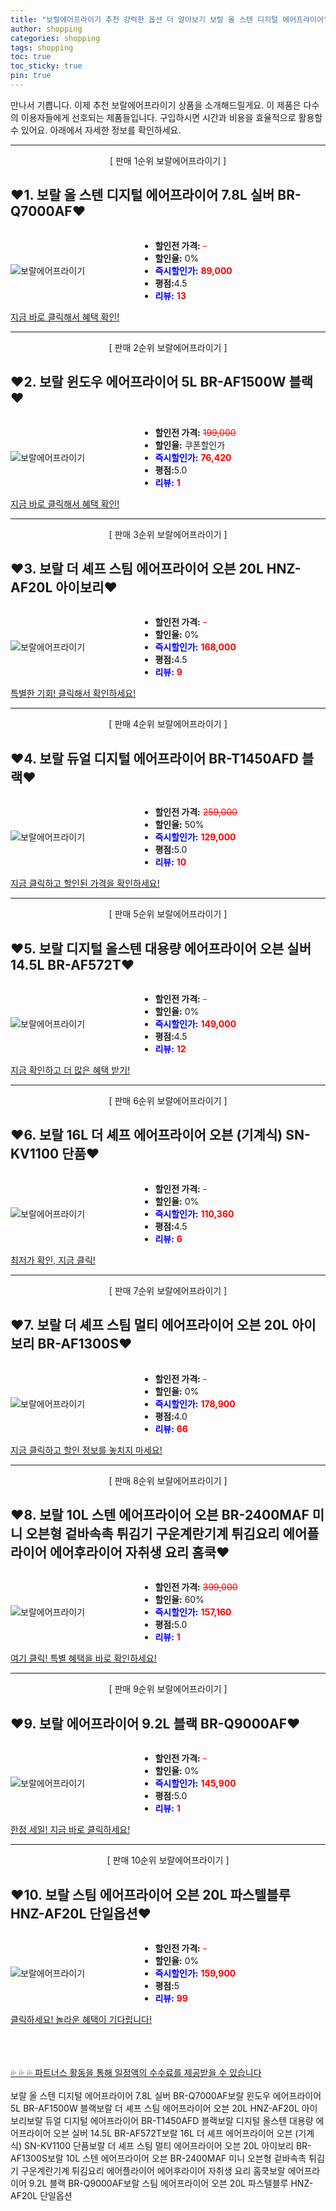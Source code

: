 ```yaml
---
title: "보랄에어프라이기 추천 강력한 옵션 더 알아보기 보랄 올 스텐 디지털 에어프라이어"
author: shopping
categories: shopping
tags: shopping
toc: true
toc_sticky: true
pin: true
---
```

만나서 기쁩니다. 이제 추천 보랄에어프라이기 상품을 소개해드릴게요. 이 제품은 다수의 이용자들에게 선호되는 제품들입니다. 구입하시면 시간과 비용을 효율적으로 활용할 수 있어요. 아래에서 자세한 정보를 확인하세요.

---
<p class="toplist" style="margin: 0 auto; display: block; width: fit-content;">[ 판매 1순위 보랄에어프라이기 ]</p>

<h2><strong>❤️1. 보랄 올 스텐 디지털 에어프라이어 7.8L 실버 BR-Q7000AF❤️</strong></h2>

<div style="display: flex; align-items: center;">
    <div style="flex: 0.4;">
        <img src="https://thumbnail6.coupangcdn.com/thumbnails/remote/230x230ex/image/retail/images/2023/02/10/15/5/4df2d779-5f19-4595-9436-2ad3d52cc0e0.jpg" alt="보랄에어프라이기" style="max-width: 100%;">
    </div>
    <div style="flex: 0.6; margin-left: 10px;">
        <ul>
            <li><strong>할인전 가격:</strong> <del style="color: red;">-</del></li>
            <li><strong>할인율:</strong> 0%</li>
            <li><span style='color:blue'><strong>즉시할인가:</strong></span> <span style='color:red'><strong>89,000</strong></span></li>
            <li><strong>평점:</strong>4.5</li>
            <li><span style='color:blue'><strong>리뷰:</strong></span> <span style='color:red'><strong>13</strong></span></li>
        </ul>
    </div>
</div>
<div class="center">
    <a href="https://William4Davisa.github.io?lptag=AF9450613&subid=githubio&pageKey=7127122906&traceid=V0-153&itemId=17859038941&vendorItemId=85022339055" class="myButton">
        지금 바로 클릭해서 혜택 확인!
    </a>
</div>


---
<p class="toplist" style="margin: 0 auto; display: block; width: fit-content;">[ 판매 2순위 보랄에어프라이기 ]</p>

<h2><strong>❤️2. 보랄 윈도우 에어프라이어 5L BR-AF1500W 블랙❤️</strong></h2>

<div style="display: flex; align-items: center;">
    <div style="flex: 0.4;">
        <img src="https://thumbnail8.coupangcdn.com/thumbnails/remote/230x230ex/image/retail/images/2023/04/14/17/0/c2e150b5-ba3b-4faa-98a8-34a1ff006feb.jpg" alt="보랄에어프라이기" style="max-width: 100%;">
    </div>
    <div style="flex: 0.6; margin-left: 10px;">
        <ul>
            <li><strong>할인전 가격:</strong> <del style="color: red;">199,000</del></li>
            <li><strong>할인율:</strong> 쿠폰할인가</li>
            <li><span style='color:blue'><strong>즉시할인가:</strong></span> <span style='color:red'><strong>76,420</strong></span></li>
            <li><strong>평점:</strong>5.0</li>
            <li><span style='color:blue'><strong>리뷰:</strong></span> <span style='color:red'><strong>1</strong></span></li>
        </ul>
    </div>
</div>
<div class="center">
    <a href="https://William4Davisa.github.io?lptag=AF9450613&subid=githubio&pageKey=7268765298&traceid=V0-153&itemId=18532649841&vendorItemId=85671000714" class="myButton">
        지금 바로 클릭해서 혜택 확인!
    </a>
</div>


---
<p class="toplist" style="margin: 0 auto; display: block; width: fit-content;">[ 판매 3순위 보랄에어프라이기 ]</p>

<h2><strong>❤️3. 보랄 더 셰프 스팀 에어프라이어 오븐 20L HNZ-AF20L 아이보리❤️</strong></h2>

<div style="display: flex; align-items: center;">
    <div style="flex: 0.4;">
        <img src="https://thumbnail10.coupangcdn.com/thumbnails/remote/230x230ex/image/vendor_inventory/631d/df5c616427ce1d9c5bbf4e5b1ff95c723d93ec58a19b0ac3cbd31e58c983.jpg" alt="보랄에어프라이기" style="max-width: 100%;">
    </div>
    <div style="flex: 0.6; margin-left: 10px;">
        <ul>
            <li><strong>할인전 가격:</strong> <del style="color: red;">-</del></li>
            <li><strong>할인율:</strong> 0%</li>
            <li><span style='color:blue'><strong>즉시할인가:</strong></span> <span style='color:red'><strong>168,000</strong></span></li>
            <li><strong>평점:</strong>4.5</li>
            <li><span style='color:blue'><strong>리뷰:</strong></span> <span style='color:red'><strong>9</strong></span></li>
        </ul>
    </div>
</div>
<div class="center">
    <a href="https://William4Davisa.github.io?lptag=AF9450613&subid=githubio&pageKey=7268563965&traceid=V0-153&itemId=18531633769&vendorItemId=88305011077" class="myButton">
        특별한 기회! 클릭해서 확인하세요!
    </a>
</div>


---
<p class="toplist" style="margin: 0 auto; display: block; width: fit-content;">[ 판매 4순위 보랄에어프라이기 ]</p>

<h2><strong>❤️4. 보랄 듀얼 디지털 에어프라이어 BR-T1450AFD 블랙❤️</strong></h2>

<div style="display: flex; align-items: center;">
    <div style="flex: 0.4;">
        <img src="https://thumbnail8.coupangcdn.com/thumbnails/remote/230x230ex/image/retail/images/2024/02/23/13/5/6e3a9cc6-7b3a-4ef1-8767-ed5fc0c3ea81.jpg" alt="보랄에어프라이기" style="max-width: 100%;">
    </div>
    <div style="flex: 0.6; margin-left: 10px;">
        <ul>
            <li><strong>할인전 가격:</strong> <del style="color: red;">259,000</del></li>
            <li><strong>할인율:</strong> 50%</li>
            <li><span style='color:blue'><strong>즉시할인가:</strong></span> <span style='color:red'><strong>129,000</strong></span></li>
            <li><strong>평점:</strong>5.0</li>
            <li><span style='color:blue'><strong>리뷰:</strong></span> <span style='color:red'><strong>10</strong></span></li>
        </ul>
    </div>
</div>
<div class="center">
    <a href="https://William4Davisa.github.io?lptag=AF9450613&subid=githubio&pageKey=6809970237&traceid=V0-153&itemId=16106658307&vendorItemId=88776461740" class="myButton">
        지금 클릭하고 할인된 가격을 확인하세요!
    </a>
</div>


---
<p class="toplist" style="margin: 0 auto; display: block; width: fit-content;">[ 판매 5순위 보랄에어프라이기 ]</p>

<h2><strong>❤️5. 보랄 디지털 올스텐 대용량 에어프라이어 오븐 실버 14.5L BR-AF572T❤️</strong></h2>

<div style="display: flex; align-items: center;">
    <div style="flex: 0.4;">
        <img src="https://thumbnail9.coupangcdn.com/thumbnails/remote/230x230ex/image/retail/images/2021/12/14/9/5/d134e0fb-7542-4e6c-b830-ab4b1f03109e.jpg" alt="보랄에어프라이기" style="max-width: 100%;">
    </div>
    <div style="flex: 0.6; margin-left: 10px;">
        <ul>
            <li><strong>할인전 가격:</strong> <del style="color: red;">-</del></li>
            <li><strong>할인율:</strong> 0%</li>
            <li><span style='color:blue'><strong>즉시할인가:</strong></span> <span style='color:red'><strong>149,000</strong></span></li>
            <li><strong>평점:</strong>4.5</li>
            <li><span style='color:blue'><strong>리뷰:</strong></span> <span style='color:red'><strong>12</strong></span></li>
        </ul>
    </div>
</div>
<div class="center">
    <a href="https://William4Davisa.github.io?lptag=AF9450613&subid=githubio&pageKey=6234813152&traceid=V0-153&itemId=12550499520&vendorItemId=79818836546" class="myButton">
        지금 확인하고 더 많은 혜택 받기!
    </a>
</div>


---
<p class="toplist" style="margin: 0 auto; display: block; width: fit-content;">[ 판매 6순위 보랄에어프라이기 ]</p>

<h2><strong>❤️6. 보랄 16L 더 셰프 에어프라이어 오븐 (기계식) SN-KV1100 단품❤️</strong></h2>

<div style="display: flex; align-items: center;">
    <div style="flex: 0.4;">
        <img src="https://thumbnail6.coupangcdn.com/thumbnails/remote/230x230ex/image/vendor_inventory/b497/07ae2d66adc7c4bd50af860eb3e337b01333d9b19c4a071a2449e8ed51eb.jpg" alt="보랄에어프라이기" style="max-width: 100%;">
    </div>
    <div style="flex: 0.6; margin-left: 10px;">
        <ul>
            <li><strong>할인전 가격:</strong> <del style="color: red;">-</del></li>
            <li><strong>할인율:</strong> 0%</li>
            <li><span style='color:blue'><strong>즉시할인가:</strong></span> <span style='color:red'><strong>110,360</strong></span></li>
            <li><strong>평점:</strong>4.5</li>
            <li><span style='color:blue'><strong>리뷰:</strong></span> <span style='color:red'><strong>6</strong></span></li>
        </ul>
    </div>
</div>
<div class="center">
    <a href="https://William4Davisa.github.io?lptag=AF9450613&subid=githubio&pageKey=7769262881&traceid=V0-153&itemId=21422989657&vendorItemId=89047955772" class="myButton">
        최저가 확인, 지금 클릭!
    </a>
</div>


---
<p class="toplist" style="margin: 0 auto; display: block; width: fit-content;">[ 판매 7순위 보랄에어프라이기 ]</p>

<h2><strong>❤️7. 보랄 더 셰프 스팀 멀티 에어프라이어 오븐 20L 아이보리 BR-AF1300S❤️</strong></h2>

<div style="display: flex; align-items: center;">
    <div style="flex: 0.4;">
        <img src="https://thumbnail6.coupangcdn.com/thumbnails/remote/230x230ex/image/vendor_inventory/7e91/ebe5969f3aff6723208f79733cd48ade9f7315d212b55cbe7ce4c31714e4.jpg" alt="보랄에어프라이기" style="max-width: 100%;">
    </div>
    <div style="flex: 0.6; margin-left: 10px;">
        <ul>
            <li><strong>할인전 가격:</strong> <del style="color: red;">-</del></li>
            <li><strong>할인율:</strong> 0%</li>
            <li><span style='color:blue'><strong>즉시할인가:</strong></span> <span style='color:red'><strong>178,900</strong></span></li>
            <li><strong>평점:</strong>4.0</li>
            <li><span style='color:blue'><strong>리뷰:</strong></span> <span style='color:red'><strong>66</strong></span></li>
        </ul>
    </div>
</div>
<div class="center">
    <a href="https://William4Davisa.github.io?lptag=AF9450613&subid=githubio&pageKey=5450172968&traceid=V0-153&itemId=8314853926&vendorItemId=87970040681" class="myButton">
        지금 클릭하고 할인 정보를 놓치지 마세요!
    </a>
</div>


---
<p class="toplist" style="margin: 0 auto; display: block; width: fit-content;">[ 판매 8순위 보랄에어프라이기 ]</p>

<h2><strong>❤️8. 보랄 10L 스텐 에어프라이어 오븐 BR-2400MAF 미니 오븐형 겉바속촉 튀김기 구운계란기계 튀김요리 에어플라이어 에어후라이어 자취생 요리 홈쿡❤️</strong></h2>

<div style="display: flex; align-items: center;">
    <div style="flex: 0.4;">
        <img src="https://thumbnail10.coupangcdn.com/thumbnails/remote/230x230ex/image/vendor_inventory/1866/adca69d43648d8cf695fe56fb9b6ecdf549e7f4a6fa3ed40654ab32b9a59.PNG" alt="보랄에어프라이기" style="max-width: 100%;">
    </div>
    <div style="flex: 0.6; margin-left: 10px;">
        <ul>
            <li><strong>할인전 가격:</strong> <del style="color: red;">399,000</del></li>
            <li><strong>할인율:</strong> 60%</li>
            <li><span style='color:blue'><strong>즉시할인가:</strong></span> <span style='color:red'><strong>157,160</strong></span></li>
            <li><strong>평점:</strong>5.0</li>
            <li><span style='color:blue'><strong>리뷰:</strong></span> <span style='color:red'><strong>1</strong></span></li>
        </ul>
    </div>
</div>
<div class="center">
    <a href="https://William4Davisa.github.io?lptag=AF9450613&subid=githubio&pageKey=6116933391&traceid=V0-153&itemId=11567691359&vendorItemId=78842633998" class="myButton">
        여기 클릭! 특별 혜택을 바로 확인하세요!
    </a>
</div>


---
<p class="toplist" style="margin: 0 auto; display: block; width: fit-content;">[ 판매 9순위 보랄에어프라이기 ]</p>

<h2><strong>❤️9. 보랄 에어프라이어 9.2L 블랙 BR-Q9000AF❤️</strong></h2>

<div style="display: flex; align-items: center;">
    <div style="flex: 0.4;">
        <img src="https://thumbnail8.coupangcdn.com/thumbnails/remote/230x230ex/image/vendor_inventory/4ad0/50efb9fc6a649717e41224e1d14391c105c474f69d024ee37e866a486f08.png" alt="보랄에어프라이기" style="max-width: 100%;">
    </div>
    <div style="flex: 0.6; margin-left: 10px;">
        <ul>
            <li><strong>할인전 가격:</strong> <del style="color: red;">-</del></li>
            <li><strong>할인율:</strong> 0%</li>
            <li><span style='color:blue'><strong>즉시할인가:</strong></span> <span style='color:red'><strong>145,900</strong></span></li>
            <li><strong>평점:</strong>5.0</li>
            <li><span style='color:blue'><strong>리뷰:</strong></span> <span style='color:red'><strong>1</strong></span></li>
        </ul>
    </div>
</div>
<div class="center">
    <a href="https://William4Davisa.github.io?lptag=AF9450613&subid=githubio&pageKey=7635415337&traceid=V0-153&itemId=20274006926&vendorItemId=88609052045" class="myButton">
        한정 세일! 지금 바로 클릭하세요!
    </a>
</div>


---
<p class="toplist" style="margin: 0 auto; display: block; width: fit-content;">[ 판매 10순위 보랄에어프라이기 ]</p>

<h2><strong>❤️10. 보랄 스팀 에어프라이어 오븐 20L 파스텔블루 HNZ-AF20L 단일옵션❤️</strong></h2>

<div style="display: flex; align-items: center;">
    <div style="flex: 0.4;">
        <img src="https://thumbnail7.coupangcdn.com/thumbnails/remote/230x230ex/image/vendor_inventory/c41f/20211b7b4f24adfcb2b235693a86a1094ce97f66f09ef67717cf0c5e22ba.jpg" alt="보랄에어프라이기" style="max-width: 100%;">
    </div>
    <div style="flex: 0.6; margin-left: 10px;">
        <ul>
            <li><strong>할인전 가격:</strong> <del style="color: red;">-</del></li>
            <li><strong>할인율:</strong> 0%</li>
            <li><span style='color:blue'><strong>즉시할인가:</strong></span> <span style='color:red'><strong>159,900</strong></span></li>
            <li><strong>평점:</strong>5</li>
            <li><span style='color:blue'><strong>리뷰:</strong></span> <span style='color:red'><strong>99</strong></span></li>
        </ul>
    </div>
</div>
<div class="center">
    <a href="https://William4Davisa.github.io?lptag=AF9450613&subid=githubio&pageKey=8023809762&traceid=V0-153&itemId=22422978590&vendorItemId=89467709301" class="myButton">
        클릭하세요! 놀라운 혜택이 기다립니다!
    </a>
</div>

<br><br><br>[💦 💦 💦 파트너스 활동을 통해 일정액의 수수료를 제공받을 수 있습니다](https://link.coupang.com/a/bcpT2c)<br><br>보랄 올 스텐 디지털 에어프라이어 7.8L 실버 BR-Q7000AF보랄 윈도우 에어프라이어 5L BR-AF1500W 블랙보랄 더 셰프 스팀 에어프라이어 오븐 20L HNZ-AF20L 아이보리보랄 듀얼 디지털 에어프라이어 BR-T1450AFD 블랙보랄 디지털 올스텐 대용량 에어프라이어 오븐 실버 14.5L BR-AF572T보랄 16L 더 셰프 에어프라이어 오븐 (기계식) SN-KV1100 단품보랄 더 셰프 스팀 멀티 에어프라이어 오븐 20L 아이보리 BR-AF1300S보랄 10L 스텐 에어프라이어 오븐 BR-2400MAF 미니 오븐형 겉바속촉 튀김기 구운계란기계 튀김요리 에어플라이어 에어후라이어 자취생 요리 홈쿡보랄 에어프라이어 9.2L 블랙 BR-Q9000AF보랄 스팀 에어프라이어 오븐 20L 파스텔블루 HNZ-AF20L 단일옵션